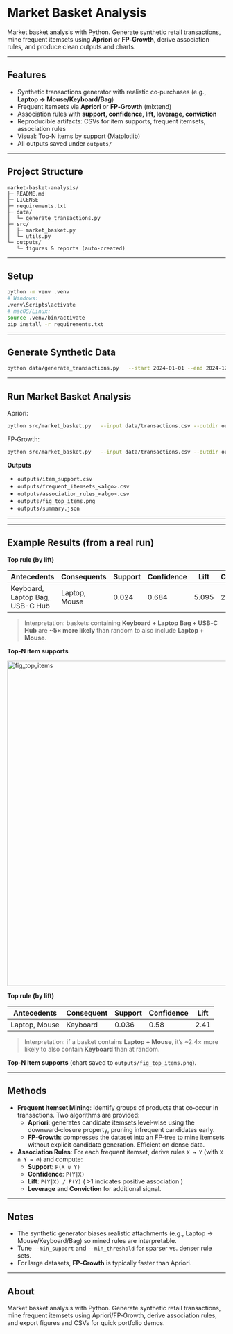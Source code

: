 # Market Basket Analysis

Market basket analysis with Python. Generate synthetic retail transactions, mine frequent itemsets using **Apriori** or **FP‑Growth**, derive association rules, and produce clean outputs and charts.

* * *
## Features

- Synthetic transactions generator with realistic co‑purchases (e.g., **Laptop → Mouse/Keyboard/Bag**)
- Frequent itemsets via **Apriori** or **FP‑Growth** (mlxtend)
- Association rules with **support, confidence, lift, leverage, conviction**
- Reproducible artifacts: CSVs for item supports, frequent itemsets, association rules
- Visual: Top‑N items by support (Matplotlib)
- All outputs saved under `outputs/`

* * *
## Project Structure

```
market-basket-analysis/
├─ README.md
├─ LICENSE
├─ requirements.txt
├─ data/
│  └─ generate_transactions.py
├─ src/
│  ├─ market_basket.py
│  └─ utils.py
└─ outputs/
   └─ figures & reports (auto-created)
```

* * *
## Setup

```bash
python -m venv .venv
# Windows:
.venv\Scripts\activate
# macOS/Linux:
source .venv/bin/activate
pip install -r requirements.txt
```

* * *
## Generate Synthetic Data

```bash
python data/generate_transactions.py   --start 2024-01-01 --end 2024-12-31   --customers 800 --avg_per_day 120 --seed 42   --out data/transactions.csv
```

* * *
## Run Market Basket Analysis

Apriori:
```bash
python src/market_basket.py   --input data/transactions.csv --outdir outputs   --algo apriori --min_support 0.02 --metric lift --min_threshold 1.1 --top_n 12
```

FP‑Growth:
```bash
python src/market_basket.py   --input data/transactions.csv --outdir outputs   --algo fpgrowth --min_support 0.02 --metric lift --min_threshold 1.1 --top_n 12
```

**Outputs**
- `outputs/item_support.csv`
- `outputs/frequent_itemsets_<algo>.csv`
- `outputs/association_rules_<algo>.csv`
- `outputs/fig_top_items.png`
- `outputs/summary.json`

* * *

* * *
## Example Results (from a real run)

**Top rule (by lift)**

| Antecedents                   | Consequents   | Support | Confidence | Lift | Conviction |
|--------------------------------|---------------|---------|------------|------|------------|
| Keyboard, Laptop Bag, USB-C Hub | Laptop, Mouse | 0.024   | 0.684      | 5.095 | 2.743 |

> Interpretation: baskets containing **Keyboard + Laptop Bag + USB‑C Hub** are **~5× more likely** than random to also include **Laptop + Mouse**.

**Top‑N item supports**

<img width="1200" height="750" alt="fig_top_items" src="https://github.com/user-attachments/assets/6c2e4a9c-2fbb-4e13-aa39-0bf54df2e676" />


**Top rule (by lift)**

| Antecedents        | Consequent   | Support | Confidence | Lift |
|--------------------|--------------|---------|------------|------|
| Laptop, Mouse      | Keyboard     | 0.036   | 0.58       | 2.41 |

> Interpretation: if a basket contains **Laptop + Mouse**, it’s ~2.4× more likely to also contain **Keyboard** than at random.

**Top‑N item supports** (chart saved to `outputs/fig_top_items.png`).

* * *
## Methods

- **Frequent Itemset Mining**: Identify groups of products that co‑occur in transactions. Two algorithms are provided:
  - **Apriori**: generates candidate itemsets level‑wise using the downward‑closure property, pruning infrequent candidates early.
  - **FP‑Growth**: compresses the dataset into an FP‑tree to mine itemsets without explicit candidate generation. Efficient on dense data.
- **Association Rules**: For each frequent itemset, derive rules `X → Y` (with `X ∩ Y = ∅`) and compute:
  - **Support**: `P(X ∪ Y)`
  - **Confidence**: `P(Y|X)`
  - **Lift**: `P(Y|X) / P(Y)` ( >1 indicates positive association )
  - **Leverage** and **Conviction** for additional signal.

* * *
## Notes

- The synthetic generator biases realistic attachments (e.g., Laptop → Mouse/Keyboard/Bag) so mined rules are interpretable.
- Tune `--min_support` and `--min_threshold` for sparser vs. denser rule sets.
- For large datasets, **FP‑Growth** is typically faster than Apriori.

* * *
## About

Market basket analysis with Python. Generate synthetic retail transactions, mine frequent itemsets using Apriori/FP‑Growth, derive association rules, and export figures and CSVs for quick portfolio demos.
